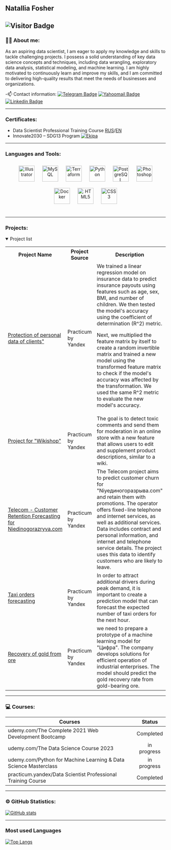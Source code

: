 

## Natallia Fosher

![Visitor Badge](https://visitor-badge.laobi.icu/badge?page_id=NFRabbit)
---

### :man_technologist: About me:

As an aspiring data scientist, I am eager to apply my knowledge and skills to tackle challenging projects. I possess a solid understanding of key data science concepts and techniques, including data wrangling, exploratory data analysis, statistical modeling, and machine learning. I am highly motivated to continuously learn and improve my skills, and I am committed to delivering high-quality results that meet the needs of businesses and organizations.

-:mailbox: Contact information: [![Telegram Badge](https://img.shields.io/badge/-natallia-blue?style=flat&logo=Telegram&logoColor=white)](https://t.me/natalliaFR) [![Yahoomail Badge](https://img.shields.io/badge/-Yahoomail-purple?style=flat&logo=Yahoomail&logoColor=white)](mailto:nataliafosher@yahoo.com) [![Linkedin Badge](https://img.shields.io/badge/-Linkedin-blue?style=flat&logo=Linkedin&logoColor=white)](https://www.linkedin.com/in/natallia-fosher-4b0a9514b/)

---

### Certificates:
 - Data Scientist Professional Training Course [RUS](https://github.com/NFRabbit/NFRabbit/blob/main/%D0%A4%D0%BE%D1%88%D0%B5%D1%80%20%D0%9D%D0%B0%D1%82%D0%B0%D0%BB%D1%8C%D1%8F%20%D0%90%D0%BB%D0%B5%D0%BA%D1%81%D0%B0%D0%BD%D0%B4%D1%80%D0%BE%D0%B2%D0%BD%D0%B0_20232DS00284.pdf)/[EN](https://github.com/NFRabbit/NFRabbit/blob/main/Natallia%20Fosher_20232DS00284.pdf)
 - Innovate2030 – SDG13 Program [![Ekipa](https://img.shields.io/badge/Ekipa-orange)](https://github.com/NFRabbit/NFRabbit/blob/main/1683646073133.pdf)
---
### Languages and Tools: 
<div align="center">
<a href="https://www.adobe.com/in/products/illustrator.html" target="_blank"><img style="margin: 10px" src="https://profilinator.rishav.dev/skills-assets/adobe_illustrator-icon.svg" alt="Illustrator" height="50" /></a>  
<a href="https://www.mysql.com/" target="_blank"><img style="margin: 10px" src="https://profilinator.rishav.dev/skills-assets/mysql-original-wordmark.svg" alt="MySQL" height="50" /></a>  
<a href="https://www.terraform.io/" target="_blank"><img style="margin: 10px" src="https://profilinator.rishav.dev/skills-assets/terraformio-icon.svg" alt="Terraform" height="50" /></a>  
<a href="https://www.python.org/" target="_blank"><img style="margin: 10px" src="https://profilinator.rishav.dev/skills-assets/python-original.svg" alt="Python" height="50" /></a>  
<a href="https://www.postgresql.org/" target="_blank"><img style="margin: 10px" src="https://profilinator.rishav.dev/skills-assets/postgresql-original-wordmark.svg" alt="PostgreSQL" height="50" /></a>  
 <a href="https://www.adobe.com/in/products/photoshop.html" target="_blank"><img style="margin: 10px" src="https://profilinator.rishav.dev/skills-assets/photoshop-plain.svg" alt="Photoshop" height="50" /></a>  
 <a href="https://www.docker.com/" target="_blank"><img style="margin: 10px" src="https://profilinator.rishav.dev/skills-assets/docker-original-wordmark.svg" alt="Docker" height="50" /></a>  
<a href="https://en.wikipedia.org/wiki/HTML5" target="_blank"><img style="margin: 10px" src="https://profilinator.rishav.dev/skills-assets/html5-original-wordmark.svg" alt="HTML5" height="50" /></a>  
<a href="https://www.w3schools.com/css/" target="_blank"><img style="margin: 10px" src="https://profilinator.rishav.dev/skills-assets/css3-original-wordmark.svg" alt="CSS3" height="50" /></a>  
</div>
</td></tr></table>  

<br/>  

---

### Projects:

<details open>
  <summary>Project list</summary>
<table>
<tr>
  <th>Project Name</th>
  <th>Project Source</th>
  <th>Description</th>
  <th>Project Status</th>
</tr> 
  

 <tr>
  <td><a href = "https://github.com/NFRabbit/Protection-of-personal-data-of-clients">Protection of personal data of clients"</a></td>
  <td>Practicum by Yandex </td>
  <td> We trained a linear regression model on insurance data to predict insurance payouts using features such as age, sex, BMI, and number of children. We then tested the model's accuracy using the coefficient of determination (R^2) metric.

Next, we multiplied the feature matrix by itself to create a random invertible matrix and trained a new model using the transformed feature matrix to check if the model's accuracy was affected by the transformation. We used the same R^2 metric to evaluate the new model's accuracy.</td>
  <td>Completed</td>
</tr> 
 
<tr>
  <td><a href = "https://github.com/NFRabbit/Project_for_Wikishop ">Project for "Wikishop"</a></td>
  <td>Practicum by Yandex </td>
  <td> The goal is to detect toxic comments and send them for moderation in an online store with a new feature that allows users to edit and supplement product descriptions, similar to a wiki.</td>
  <td>Completed</td>
</tr> 
 
<tr>
  <td><a href = "https://github.com/NFRabbit/Telecom-"> Telecom - Customer Retention Forecasting for Niedinogorazryva.com</a></td>
  <td>Practicum by Yandex </td>
  <td>The Telecom project aims to predict customer churn for "Niyeдиногоразрыва.com" and retain them with promotions. The operator offers fixed-line telephone and internet services, as well as additional services. Data includes contract and personal information, and internet and telephone service details. The project uses this data to identify customers who are likely to leave.</td>
  <td>Completed</td>
</tr> 

<tr>
  <td><a href = "https://github.com/NFRabbit/Taxi-orders-forecasting"> Taxi orders forecasting</a></td>
  <td>Practicum by Yandex </td>
  <td>In order to attract additional drivers during peak demand, it is important to create a prediction model that can forecast the expected number of taxi orders for the next hour.</td>
  <td>Completed</td>
</tr> 
 
 <tr>
  <td><a href = "https://github.com/NFRabbit/Recovery-of-gold-from-Ore."> Recovery of gold from ore
</a></td>
  <td>Practicum by Yandex </td>
  <td>we need to prepare a prototype of a machine learning model for "Цифра". The company develops solutions for efficient operation of industrial enterprises. The model should predict the gold recovery rate from gold-bearing ore.</td>
  <td>Completed</td>
</tr> 
</table>
</details>

---

### 💻 Courses:

| Courses                                                         | Status      |
| ----------------------------------------------------------------| :---------: |
|udemy.com/The Complete 2021 Web Development Bootcamp             |  Completed  |                                                                  
|udemy.com/The Data Science Course 2023                           | in progress |              
|udemy.com/Python for Machine Learning & Data Science Masterclass | in progress |  
|practicum.yandex/Data Scientist Professional Training Course     |  Completed  |

--- 
### ⚙️ GitHub Statistics:


[![GitHub stats](https://github-readme-stats.vercel.app/api?username=NFRabbit&show_icons=true&theme=dark)](https://github.com/NFRabbit/github-readme-stats)


---

### Most used Languages

[![Top Langs](https://github-readme-stats.vercel.app/api/top-langs/?username=NFRabbit&hide_progress=true)](https://github.com/NFRabbit/github-readme-stats)



